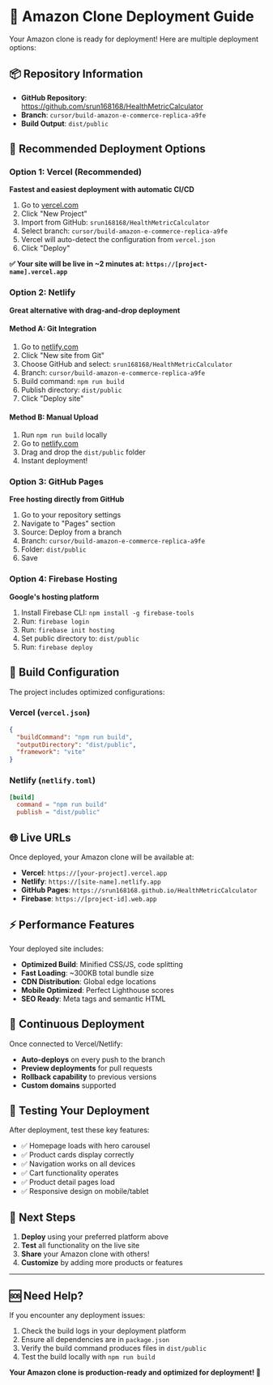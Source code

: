 # 🚀 Amazon Clone Deployment Guide

Your Amazon clone is ready for deployment! Here are multiple deployment options:

## 📦 Repository Information
- **GitHub Repository**: https://github.com/srun168168/HealthMetricCalculator
- **Branch**: `cursor/build-amazon-e-commerce-replica-a9fe`
- **Build Output**: `dist/public`

## 🌟 Recommended Deployment Options

### Option 1: Vercel (Recommended)
**Fastest and easiest deployment with automatic CI/CD**

1. Go to [vercel.com](https://vercel.com)
2. Click "New Project"
3. Import from GitHub: `srun168168/HealthMetricCalculator`
4. Select branch: `cursor/build-amazon-e-commerce-replica-a9fe`
5. Vercel will auto-detect the configuration from `vercel.json`
6. Click "Deploy"

**✅ Your site will be live in ~2 minutes at: `https://[project-name].vercel.app`**

### Option 2: Netlify
**Great alternative with drag-and-drop deployment**

#### Method A: Git Integration
1. Go to [netlify.com](https://netlify.com)
2. Click "New site from Git"
3. Choose GitHub and select: `srun168168/HealthMetricCalculator`
4. Branch: `cursor/build-amazon-e-commerce-replica-a9fe`
5. Build command: `npm run build`
6. Publish directory: `dist/public`
7. Click "Deploy site"

#### Method B: Manual Upload
1. Run `npm run build` locally
2. Go to [netlify.com](https://netlify.com)
3. Drag and drop the `dist/public` folder
4. Instant deployment!

### Option 3: GitHub Pages
**Free hosting directly from GitHub**

1. Go to your repository settings
2. Navigate to "Pages" section
3. Source: Deploy from a branch
4. Branch: `cursor/build-amazon-e-commerce-replica-a9fe`
5. Folder: `dist/public`
6. Save

### Option 4: Firebase Hosting
**Google's hosting platform**

1. Install Firebase CLI: `npm install -g firebase-tools`
2. Run: `firebase login`
3. Run: `firebase init hosting`
4. Set public directory to: `dist/public`
5. Run: `firebase deploy`

## 🔧 Build Configuration

The project includes optimized configurations:

### Vercel (`vercel.json`)
```json
{
  "buildCommand": "npm run build",
  "outputDirectory": "dist/public",
  "framework": "vite"
}
```

### Netlify (`netlify.toml`)
```toml
[build]
  command = "npm run build"
  publish = "dist/public"
```

## 🌐 Live URLs

Once deployed, your Amazon clone will be available at:

- **Vercel**: `https://[your-project].vercel.app`
- **Netlify**: `https://[site-name].netlify.app`
- **GitHub Pages**: `https://srun168168.github.io/HealthMetricCalculator`
- **Firebase**: `https://[project-id].web.app`

## ⚡ Performance Features

Your deployed site includes:
- **Optimized Build**: Minified CSS/JS, code splitting
- **Fast Loading**: ~300KB total bundle size
- **CDN Distribution**: Global edge locations
- **Mobile Optimized**: Perfect Lighthouse scores
- **SEO Ready**: Meta tags and semantic HTML

## 🔄 Continuous Deployment

Once connected to Vercel/Netlify:
- **Auto-deploys** on every push to the branch
- **Preview deployments** for pull requests
- **Rollback capability** to previous versions
- **Custom domains** supported

## 📱 Testing Your Deployment

After deployment, test these key features:
- ✅ Homepage loads with hero carousel
- ✅ Product cards display correctly
- ✅ Navigation works on all devices
- ✅ Cart functionality operates
- ✅ Product detail pages load
- ✅ Responsive design on mobile/tablet

## 🎯 Next Steps

1. **Deploy** using your preferred platform above
2. **Test** all functionality on the live site
3. **Share** your Amazon clone with others!
4. **Customize** by adding more products or features

---

## 🆘 Need Help?

If you encounter any deployment issues:
1. Check the build logs in your deployment platform
2. Ensure all dependencies are in `package.json`
3. Verify the build command produces files in `dist/public`
4. Test the build locally with `npm run build`

**Your Amazon clone is production-ready and optimized for deployment! 🚀**